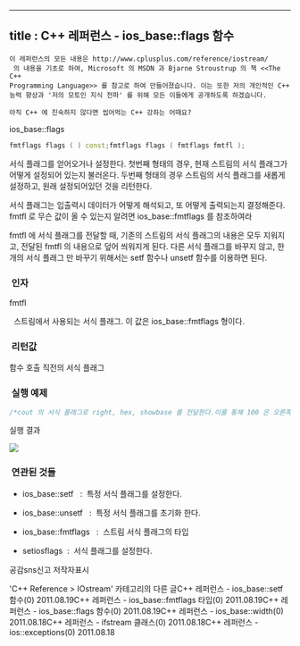 ----------------
title : C++ 레퍼런스 - ios_base::flags 함수
--------------



```warning
이 레퍼런스의 모든 내용은 http://www.cplusplus.com/reference/iostream/
 의 내용을 기초로 하여, Microsoft 의 MSDN 과 Bjarne Stroustrup 의 책 <<The C++ 
Programming Language>> 를 참고로 하여 만들어졌습니다. 이는 또한 저의 개인적인 C++ 능력 향상과 '저의 모토인 지식 전파' 를 위해 모든 이들에게 공개하도록 하겠습니다.
```

```info
아직 C++ 에 친숙하지 않다면 씹어먹는 C++ 강좌는 어때요?
```


ios_base::flags




```cpp
fmtflags flags ( ) const;fmtflags flags ( fmtflags fmtfl );
```


서식 플래그를 얻어오거나 설정한다.
첫번째 형태의 경우, 현재 스트림의 서식 플래그가 어떻게 설정되어 있는지 불러온다. 
두번째 형태의 경우 스트림의 서식 플래그를 새롭게 설정하고, 원래 설정되어있던 것을 리턴한다. 

서식 플래그는 입출력시 데이터가 어떻게 해석되고, 또 어떻게 출력되는지 결정해준다. fmtfl 로 무슨 값이 올 수 있는지 알려면 ios_base::fmtflags 를 참조하여라

fmtfl 에 서식 플래그를 전달할 때, 기존의 스트림의 서식 플래그의 내용은 모두 지워지고, 전달된 fmtfl 의 내용으로 덮어 씌워지게 된다. 다른 서식 플래그를 바꾸지 않고, 한 개의 서식 플래그 만 바꾸기 위해서는 setf 함수나 unsetf 함수를 이용하면 된다. 



###  인자






fmtfl

  스트림에서 사용되는 서식 플래그. 이 값은 ios_base::fmtflags 형이다. 




###  리턴값



함수 호출 직전의 서식 플래그 






###  실행 예제



```cpp
/*cout 의 서식 플래그로 right, hex, showbase 를 전달한다.이를 통해 100 은 오른쪽에 10 크기로 맞추어서, 16 진수로, 무슨 진법으로(0x) 표시하였는지 명시되어 출력된다.이 예제는http://www.cplusplus.com/reference/iostream/ios_base/flags/에서 가져왔습니다*/#include <iostream>using namespace std;int main () {    cout.flags ( ios::right | ios::hex | ios::showbase );    cout.width (10);    cout << 100;    return 0;}
```


실행 결과


![](http://img1.daumcdn.net/thumb/R1920x0/?fname=http%3A%2F%2Fcfile10.uf.tistory.com%2Fimage%2F110B09414E4D3E30316DF2)





###  연관된 것들




* ios_base::setf
  :  특정 서식 플래그를 설정한다. 

* ios_base::unsetf
  :  특정 서식 플래그를 초기화 한다.   

* ios_base::fmtflags
  :  스트림 서식 플래그의 타입

* setiosflags  :  서식 플래그를 설정한다. 







공감sns신고
저작자표시

'C++ Reference > IOstream' 카테고리의 다른 글C++ 레퍼런스 - ios_base::setf 함수(0)
2011.08.19C++ 레퍼런스 - ios_base::fmtflags 타입(0)
2011.08.19C++ 레퍼런스 - ios_base::flags 함수(0)
2011.08.19C++ 레퍼런스 - ios_base::width(0)
2011.08.18C++ 레퍼런스 - ifstream 클래스(0)
2011.08.18C++ 레퍼런스 - ios::exceptions(0)
2011.08.18

